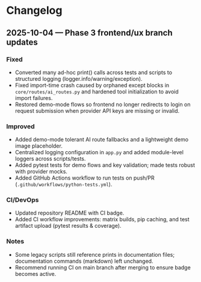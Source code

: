 # Changelog

## 2025-10-04 — Phase 3 frontend/ux branch updates

### Fixed
- Converted many ad-hoc print() calls across tests and scripts to structured logging (logger.info/warning/exception).
- Fixed import-time crash caused by orphaned except blocks in `core/routes/ai_routes.py` and hardened tool initialization to avoid import failures.
- Restored demo-mode flows so frontend no longer redirects to login on request submission when provider API keys are missing or invalid.

### Improved
- Added demo-mode tolerant AI route fallbacks and a lightweight demo image placeholder.
- Centralized logging configuration in `app.py` and added module-level loggers across scripts/tests.
- Added pytest tests for demo flows and key validation; made tests robust with provider mocks.
- Added GitHub Actions workflow to run tests on push/PR (`.github/workflows/python-tests.yml`).

### CI/DevOps
- Updated repository README with CI badge.
- Added CI workflow improvements: matrix builds, pip caching, and test artifact upload (pytest results & coverage).

### Notes
- Some legacy scripts still reference prints in documentation files; documentation commands (markdown) left unchanged.
- Recommend running CI on main branch after merging to ensure badge becomes active.

